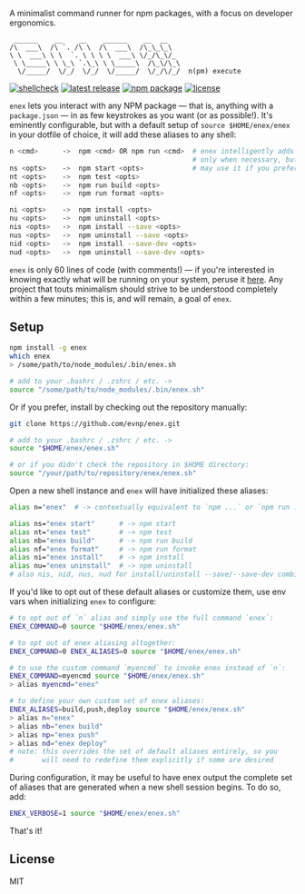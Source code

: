 A minimalist command runner for npm packages, with a focus on developer ergonomics.

```
 ______    __    __    ______    __  __
/\  ___\  /\ `. /\ \  /\  ___\  /\_\_\_\
\ \  ___\ \ \  `. \ \ \ \  ___\ \/_/\_\/_
 \ \_____\ \ \_\ `.\_\ \ \_____\  /\_\/\_\
  \/_____/  \/_/  \/_/  \/_____/  \/_/\/_/  n(pm) execute
```

[![shellcheck](https://github.com/evnp/enex/workflows/shellcheck/badge.svg)](https://github.com/evnp/enex/actions)
[![latest release](https://img.shields.io/github/release/evnp/enex.svg)](https://github.com/evnp/enex/releases/latest)
[![npm package](https://img.shields.io/npm/v/enex.svg)](https://www.npmjs.com/package/enex)
[![license](https://img.shields.io/github/license/evnp/enex.svg?color=blue)](https://github.com/evnp/enex/blob/master/LICENSE.md)

`enex` lets you interact with any NPM package — that is, anything with a `package.json` — in as few keystrokes as you want (or as possible!). It's eminently configurable, but with a default setup of `source $HOME/enex/enex` in your dotfile of choice, it will add these aliases to any shell:

```sh
n <cmd>      ->  npm <cmd> OR npm run <cmd>  # enex intelligently adds `run`
                                             # only when necessary, but you
ns <opts>    ->  npm start <opts>            # may use it if you prefer
nt <opts>    ->  npm test <opts>
nb <opts>    ->  npm run build <opts>
nf <opts>    ->  npm run format <opts>

ni <opts>    ->  npm install <opts>
nu <opts>    ->  npm uninstall <opts>
nis <opts>   ->  npm install --save <opts>
nus <opts>   ->  npm uninstall --save <opts>
nid <opts>   ->  npm install --save-dev <opts>
nud <opts>   ->  npm uninstall --save-dev <opts>
```

`enex` is only 60 lines of code (with comments!) — if you're interested in knowing exactly what will be running on your system, peruse it [here](https://github.com/evnp/enex/blob/main/enex.sh). Any project that touts minimalism should strive to be understood completely within a few minutes; this is, and will remain, a goal of `enex`.

Setup
-----
```sh
npm install -g enex
which enex
> /some/path/to/node_modules/.bin/enex.sh

# add to your .bashrc / .zshrc / etc. ->
source "/some/path/to/node_modules/.bin/enex.sh"
```
Or if you prefer, install by checking out the repository manually:
```sh
git clone https://github.com/evnp/enex.git

# add to your .bashrc / .zshrc / etc. ->
source "$HOME/enex/enex.sh"

# or if you didn't check the repository in $HOME directory:
source "/your/path/to/repository/enex/enex.sh"
```
Open a new shell instance and `enex` will have initialized these aliases:
```sh
alias n="enex"  # -> contextually equivalent to `npm ...` or `npm run ...`

alias ns="enex start"      # -> npm start
alias nt="enex test"       # -> npm test
alias nb="enex build"      # -> npm run build
alias nf="enex format"     # -> npm run format
alias ni="enex install"    # -> npm install
alias nu="enex uninstall"  # -> npm uninstall
# also nis, nid, nus, nud for install/uninstall --save/--save-dev combinations, see above
```
If you'd like to opt out of these default aliases or customize them, use env vars when initializing `enex` to configure:
```sh
# to opt out of `n` alias and simply use the full command `enex`:
ENEX_COMMAND=0 source "$HOME/enex/enex.sh"

# to opt out of enex aliasing altogether:
ENEX_COMMAND=0 ENEX_ALIASES=0 source "$HOME/enex/enex.sh"

# to use the custom command `myencmd` to invoke enex instead of `n`:
ENEX_COMMAND=myencmd source "$HOME/enex/enex.sh"
> alias myencmd="enex"

# to define your own custom set of enex aliases:
ENEX_ALIASES=build,push,deploy source "$HOME/enex/enex.sh"
> alias n="enex"
> alias nb="enex build"
> alias np="enex push"
> alias nd="enex deploy"
# note: this overrides the set of default aliases entirely, so you
#       will need to redefine them explicitly if some are desired
```
During configuration, it may be useful to have enex output the complete set of aliases that are generated when a new shell session begins. To do so, add:
```sh
ENEX_VERBOSE=1 source "$HOME/enex/enex.sh"
```
That's it!

License
-------
MIT
